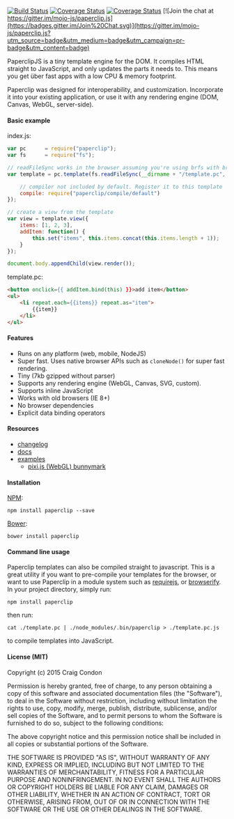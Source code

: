 [![Build Status](https://travis-ci.org/mojo-js/paperclip.js.svg?branch=master)](https://travis-ci.org/mojo-js/paperclip.js) [![Coverage Status](https://coveralls.io/repos/mojo-js/paperclip.js/badge.svg?branch=master)](https://coveralls.io/r/mojo-js/paperclip.js?branch=master) [![Coverage Status](https://david-dm.org/mojo-js/paperclip.js.svg)](https://david-dm.org/mojo-js/paperclip.js) [![Join the chat at https://gitter.im/mojo-js/paperclip.js](https://badges.gitter.im/Join%20Chat.svg)](https://gitter.im/mojo-js/paperclip.js?utm_source=badge&utm_medium=badge&utm_campaign=pr-badge&utm_content=badge)

PaperclipJS is a tiny template engine for the DOM. It compiles HTML straight to JavaScript, and only updates the parts it needs to. This means you get über fast apps with a low CPU & memory footprint.

Paperclip was designed for interoperability, and customization. Incorporate it into your existing application, or use it with any rendering engine (DOM, Canvas, WebGL, server-side).

#### Basic example

index.js:

```javascript
var pc      = require("paperclip");
var fs      = require("fs");

// readFileSync works in the browser assuming you're using brfs with browserify
var template = pc.template(fs.readFileSync(__dirname + "/template.pc", "utf8"), {

    // compiler not included by default. Register it to this template
    compile: require("paperclip/compile/default")
});

// create a view from the template
var view = template.view({
    items: [1, 2, 3],
    addItem: function() {
        this.set("items", this.items.concat(this.items.length + 1));
    }
});

document.body.appendChild(view.render());
```

template.pc:

```html
<button onclick={{ addItem.bind(this) }}>add item</button>
<ul>
    <li repeat.each={{items}} repeat.as="item">
        {{item}}
    </li>
</ul>
```

####  Features

- Runs on any platform (web, mobile, NodeJS)
- Super fast. Uses native browser APIs such as `cloneNode()` for super fast rendering.
- Tiny (7kb gzipped without parser)
- Supports any rendering engine (WebGL, Canvas, SVG, custom).
- Supports inline JavaScript
- Works with old browsers (IE 8+)
- No browser dependencies
- Explicit data binding operators

####  Resources

- [changelog](./changelog.md)
- [docs](/docs)
- [examples](/examples)
    - [pixi.js (WebGL) bunnymark](/examples/pixi)


#### Installation

[NPM](http://nodejs.org):

`npm install paperclip --save`

[Bower](http://bower.io/):

`bower install paperclip`


#### Command line usage

Paperclip templates can also be compiled straight to javascript. This is a great utility if you want to pre-compile your templates for the browser, or want to use Paperclip in a module system such as [requirejs](http://requirejs.org/), or [browserify](http://browserify.org/). In your project directory, simply run:

```
npm install paperclip
```

then run:

```
cat ./template.pc | ./node_modules/.bin/paperclip > ./template.pc.js
```

to compile templates into JavaScript.

#### License (MIT)

Copyright (c) 2015 Craig Condon

Permission is hereby granted, free of charge, to any person obtaining a copy of this software and associated documentation files (the "Software"), to deal in the Software without restriction, including without limitation the rights to use, copy, modify, merge, publish, distribute, sublicense, and/or sell copies of the Software, and to permit persons to whom the Software is furnished to do so, subject to the following conditions:

The above copyright notice and this permission notice shall be included in all copies or substantial portions of the Software.

THE SOFTWARE IS PROVIDED "AS IS", WITHOUT WARRANTY OF ANY KIND, EXPRESS OR IMPLIED, INCLUDING BUT NOT LIMITED TO THE WARRANTIES OF MERCHANTABILITY, FITNESS FOR A PARTICULAR PURPOSE AND NONINFRINGEMENT. IN NO EVENT SHALL THE AUTHORS OR COPYRIGHT HOLDERS BE LIABLE FOR ANY CLAIM, DAMAGES OR OTHER LIABILITY, WHETHER IN AN ACTION OF CONTRACT, TORT OR OTHERWISE, ARISING FROM, OUT OF OR IN CONNECTION WITH THE SOFTWARE OR THE USE OR OTHER DEALINGS IN THE SOFTWARE.
